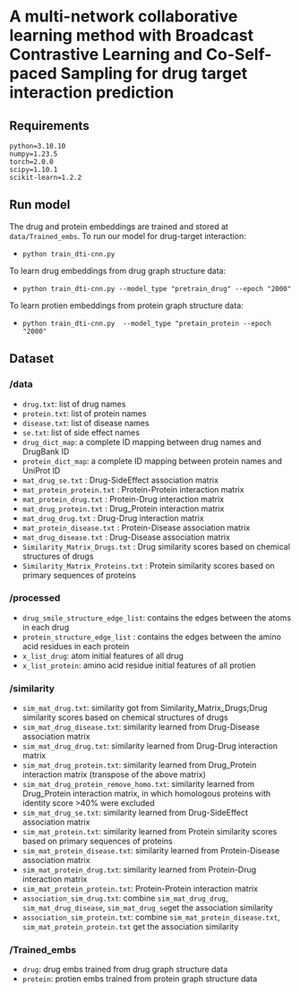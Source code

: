 # A multi-network collaborative learning method with Broadcast Contrastive Learning and Co-Self-paced Sampling for drug target interaction prediction

## Requirements
```
python=3.10.10
numpy=1.23.5
torch=2.0.0
scipy=1.10.1
scikit-learn=1.2.2
```

##  Run model

The drug and protein embeddings are trained and stored at `data/Trained_embs`. To run our model for drug-target interaction:
- `python train_dti-cnn.py`

To learn drug embeddings from drug graph structure data:
- `python train_dti-cnn.py --model_type "pretrain_drug" --epoch "2000" `

To learn protien embeddings from protein graph structure data:
- `python train_dti-cnn.py  --model_type "pretain_protein --epoch "2000" `

## Dataset
### /data
- `drug.txt`: list of drug names
- `protein.txt`: list of protein names
- `disease.txt`: list of disease names
- `se.txt`: list of side effect names
- `drug_dict_map`: a complete ID mapping between drug names and DrugBank ID
- `protein_dict_map`: a complete ID mapping between protein names and UniProt ID
- `mat_drug_se.txt` 		: Drug-SideEffect association matrix
- `mat_protein_protein.txt` : Protein-Protein interaction matrix
- `mat_protein_drug.txt` 	: Protein-Drug interaction matrix
- `mat_drug_protein.txt` 	: Drug_Protein interaction matrix
- `mat_drug_drug.txt` 		: Drug-Drug interaction matrix
- `mat_protein_disease.txt` : Protein-Disease association matrix
- `mat_drug_disease.txt` 	: Drug-Disease association matrix
- `Similarity_Matrix_Drugs.txt` 	: Drug similarity scores based on chemical structures of drugs
- `Similarity_Matrix_Proteins.txt` 	: Protein similarity scores based on primary sequences of proteins

### /processed
- `drug_smile_structure_edge_list`: contains the edges between the atoms in each drug
- `protein_structure_edge_list` : contains the edges between the amino acid residues in each protein
- `x_list_drug`: atom initial features of all drug
- `x_list_protein`: amino acid residue initial features of all protien

### /similarity
- `sim_mat_drug.txt`: similarity got from Similarity_Matrix_Drugs;Drug similarity scores based on chemical structures of drugs
- `sim_mat_drug_disease.txt`: similarity learned from Drug-Disease association matrix
- `sim_mat_drug_drug.txt`: similarity learned from Drug-Drug interaction matrix
- `sim_mat_drug_protein.txt`: similarity learned from Drug_Protein interaction matrix (transpose of the above matrix)
- `sim_mat_drug_protein_remove_homo.txt`: similarity learned from  Drug_Protein interaction matrix, in which homologous proteins with identity score >40% were excluded
- `sim_mat_drug_se.txt`: similarity learned from Drug-SideEffect association matrix
- `sim_mat_protein.txt`: similarity learned from Protein similarity scores based on primary sequences of proteins
- `sim_mat_protein_disease.txt`: similarity learned from Protein-Disease association matrix
- `sim_mat_protein_drug.txt`: similarity learned from Protein-Drug interaction matrix
- `sim_mat_protein_protein.txt`: Protein-Protein interaction matrix
- `association_sim_drug.txt`: combine `sim_mat_drug_drug`, `sim_mat_drug_disease`, `sim_mat_drug_se`get the association similarity
- `association_sim_protein.txt`: combine `sim_mat_protein_disease.txt`, `sim_mat_protein_protein.txt` get the association similarity

### /Trained_embs
- `drug`: drug embs trained from drug graph structure data
-  `protein`: protien embs trained from protein graph structure data














